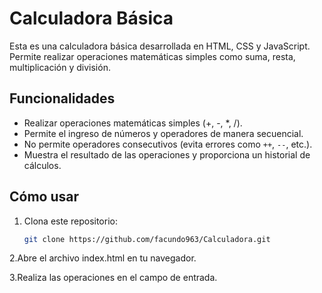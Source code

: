 # Calculadora Básica

Esta es una calculadora básica desarrollada en HTML, CSS y JavaScript. Permite realizar operaciones matemáticas simples como suma, resta, multiplicación y división.

## Funcionalidades

- Realizar operaciones matemáticas simples (+, -, *, /).
- Permite el ingreso de números y operadores de manera secuencial.
- No permite operadores consecutivos (evita errores como `++`, `--`, etc.).
- Muestra el resultado de las operaciones y proporciona un historial de cálculos.

## Cómo usar

1. Clona este repositorio:
   ```bash
   git clone https://github.com/facundo963/Calculadora.git
2.Abre el archivo index.html en tu navegador.

3.Realiza las operaciones en el campo de entrada.
